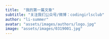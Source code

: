 ```yaml
---
title:  "我的第一篇文章"
subtitle: "关注我们公众号/微博：codingirlsclub"
author: "li-summer"
avatar: "assets/images/authors/logo.jpg"
image: "assets/images/0319001.jpg"
---
```



# 
